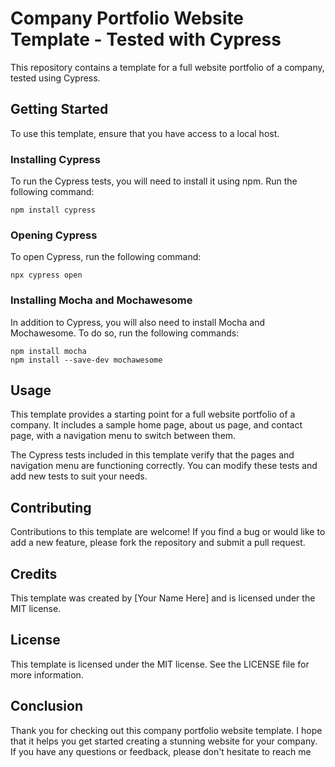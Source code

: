 # Company Portfolio Website Template - Tested with Cypress

This repository contains a template for a full website portfolio of a company, tested using Cypress. 

## Getting Started

To use this template, ensure that you have access to a local host. 

### Installing Cypress

To run the Cypress tests, you will need to install it using npm. Run the following command:
```
npm install cypress
```

### Opening Cypress

To open Cypress, run the following command:
```
npx cypress open
```

### Installing Mocha and Mochawesome

In addition to Cypress, you will also need to install Mocha and Mochawesome. To do so, run the following commands:
```
npm install mocha
npm install --save-dev mochawesome
```

## Usage

This template provides a starting point for a full website portfolio of a company. It includes a sample home page, about us page, and contact page, with a navigation menu to switch between them. 

The Cypress tests included in this template verify that the pages and navigation menu are functioning correctly. You can modify these tests and add new tests to suit your needs.

## Contributing

Contributions to this template are welcome! If you find a bug or would like to add a new feature, please fork the repository and submit a pull request.

## Credits

This template was created by [Your Name Here] and is licensed under the MIT license.

## License

This template is licensed under the MIT license. See the LICENSE file for more information.

## Conclusion

Thank you for checking out this company portfolio website template. I hope that it helps you get started creating a stunning website for your company. If you have any questions or feedback, please don't hesitate to reach me
